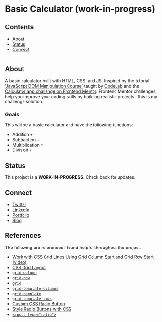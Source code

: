 # Basic Calculator (work-in-progress)

## Contents

- [About](#about)
- [Status](#status)
- [Connect](#connect)

![]()

## About
A basic calculator built with HTML, CSS, and JS. Inspired by the tutorial ['JavaScript DOM Manipulation Course'](https://youtu.be/5fb2aPlgoys) taught by [CodeLab](https://www.youtube.com/c/CodeLab98) and the [Calculator app challenge on Frontend Mentor](https://www.frontendmentor.io/challenges/calculator-app-9lteq5N29). Frontend Mentor challenges help you improve your coding skills by building realistic projects. This is my challenge solution.

### Goals

This will be a basic calculator and have the following functions:

- Addition `+`
- Subtraction `-`
- Multiplication `*`
- Division `/`

## Status

This project is a **WORK-IN-PROGRESS**. Check back for updates.

## Connect

- [Twitter](https://twitter.com/wordsbyfifi)
- [LinkedIn](https://linkedin.com/in/anthonynanfito)
- [Portfolio](https://ananfito.github.io)
- [Blog](https://ananfito.hashnode.dev)

## References

The following are references I found helpful throughout the project.

- [Work with CSS Grid Lines Using Grid Column Start and Grid Row Start (video)](https://youtu.be/Vb9-8uuonAY)
- [CSS Grid Layout](https://developer.mozilla.org/en-US/docs/Web/CSS/CSS_Grid_Layout)
- [`grid-column`](https://developer.mozilla.org/en-US/docs/Web/CSS/grid-column)
- [`grid-row`](https://developer.mozilla.org/en-US/docs/Web/CSS/grid-row)
- [`grid`](https://developer.mozilla.org/en-US/docs/Web/CSS/grid)
- [`grid-template-columns`](https://developer.mozilla.org/en-US/docs/Web/CSS/grid-template-columns)
- [`grid-template`](https://developer.mozilla.org/en-US/docs/Web/CSS/grid-template)
- [`grid-template-rows`](https://developer.mozilla.org/en-US/docs/Web/CSS/grid-template-rows)
- [Custom CSS Radio Button](https://youtu.be/P_koTkWeyXE)
- [Style Radio Buttons with CSS](https://youtu.be/MZq5zFSpUlo)
- [`<input type="radio">`](https://developer.mozilla.org/en-US/docs/Web/HTML/Element/input/radio)
